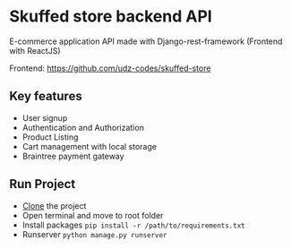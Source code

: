 # Skuffed store backend API
E-commerce application API made with Django-rest-framework (Frontend with ReactJS)

Frontend: https://github.com/udz-codes/skuffed-store

## Key features
- User signup
- Authentication and Authorization
- Product Listing
- Cart management with local storage
- Braintree payment gateway

## Run Project
- [Clone](https://docs.github.com/en/desktop/contributing-and-collaborating-using-github-desktop/adding-and-cloning-repositories/cloning-a-repository-from-github-to-github-desktop) the project
- Open terminal and move to root folder
- Install packages ```pip install -r /path/to/requirements.txt```
- Runserver ```python manage.py runserver```
